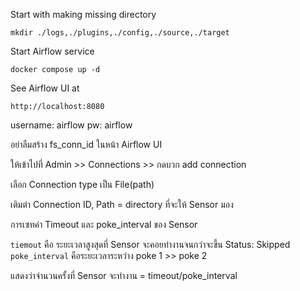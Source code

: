 Start with making missing directory

`mkdir ./logs,./plugins,./config,./source,./target`

Start Airflow service

`docker compose up -d`

See Airflow UI at

`http://localhost:8080`

username: airflow
pw: airflow


อย่าลืมสร้าง fs_conn_id ในหน้า Airflow UI

ให้เข้าไปที่ Admin >> Connections >> กดบวก add connection 

เลือก Connection type เป็น File(path)

เติมต่า Connection ID, Path = directory ที่จะให้ Sensor มอง

การเซทค่า Timeout และ poke_interval ของ Sensor

`tiemout` คือ ระยะเวลาสูงสุดที่ Sensor จะคอยทำงานจนกว่าจะขึ้น Status: Skipped
`poke_interval` คือระยะเวลาระหว่าง poke 1 >> poke 2 

แสดงว่าจำนวนครั้งที่ Sensor จะทำงาน = timeout/poke_interval
